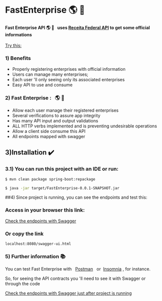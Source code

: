 # FastEnterprise :earth_americas: :running:

 ####  Fast Enterprise API  :earth_americas: :running: &nbsp;   uses  [Receita Federal API](https://receitaws.com.br/api) to get some official informations
 
 [Try this: ](https://receitaws.com.br/v1/cnpj/45242914000105)
 
 
### 1) Benefits
  * Properly registering enterprises with official information
  * Users can manage many enterprises;
  * Each user 'll only seeing only its associated enterprises
  * Easy API to use and consume
  


### 2) Fast Enterprise :  &nbsp; :earth_americas: :running:
   *  Allow each user manage their registered enterprises
   *  Several verifications to assure app integrity
   *  Has many  API input and output validations
   *  ALL HTTP verbs implemented and is preventing undesirable operations
   * Allow a client side consume this API
   * All endpoints mapped with swagger

## 3)Installation :heavy_check_mark:

### 3.1) You can run this project with an IDE or run:
```bash
$ mvn clean package spring-boot:repackage
```

```bash
$ java -jar target/FastEnterprise-0.0.1-SNAPSHOT.jar
```

##4) Since project is running, you can see the endpoints and test this:

### Access in your browser this link:

[Check the endpoints with Swagger](localhost:8080/swagger-ui.html "Swagger Open API")

### Or copy the link
```text
localhost:8080/swagger-ui.html 
```
### 5) Further information  :books:

You can test Fast Enterprise with &nbsp; [Postman](https://www.postman.com/ "Swagger Open API") &nbsp; or &nbsp;[Insomnia](https://insomnia.rest/download "Swagger Open API")&nbsp;, for instance.

So, for seeing the API contracts you 'll need to see  it with Swagger or through the code 

[Check the endpoints with Swagger just after project is running](localhost:8080/swagger-ui.html "Swagger Open API")





